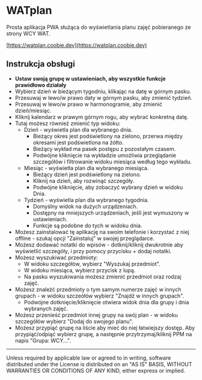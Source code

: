 # WATplan

Prosta aplikacja PWA służąca do wyświetlania planu zajęć pobieranego ze strony WCY WAT.

[https://watplan.coobie.dev](https://watplan.coobie.dev)

## Instrukcja obsługi

- **Ustaw swoją grupę w ustawieniach, aby wszystkie funkcje prawidłowo działały**
- Wybierz dzień w bieżącym tygodniu, klikając na datę w górnym pasku.
- Przesuwaj w lewo/w prawo daty w górnym pasku, aby zmienić tydzień.
- Przesuwaj w lewo/w prawo w harmonogramie, aby zmienić dzień/miesiąc.
- Kliknij kalendarz w prawym górnym rogu, aby wybrać konkretną datę.
- Tutaj możesz również zmienić typ widoku:
  - Dzień - wyświetla plan dla wybranego dnia.
    - Bieżący okres jest podświetlony na zielono, przerwa między okresami jest podświetlona na żółto.
    - Bieżący wykład ma pasek postępu z pozostałym czasem.
    - Podwójne kliknięcie na wykładzie umożliwia przeglądanie szczegółów i filtrowanie widoku miesiąca według tego wykładu.
  - Miesiąc - wyświetla plan dla wybranego miesiąca.
    - Bieżący dzień jest podświetlony na zielono.
    - Kliknij na dzień, aby rozwinąć szczegóły.
    - Podwójne kliknięcie, aby zobaczyć wybrany dzień w widoku Dnia.
  - Tydzień - wyświetla plan dla wybranego tygodnia.
    - Domyślny widok na dużych urządzeniach.
    - Dostępny na mniejszych urządzeniach, jeśli jest wymuszony w ustawieniach.
    - Funkcje są podobne do tych w widoku dnia.
- Możesz zainstalować tę aplikację na swoim telefonie i korzystać z niej offline - szukaj opcji "Zainstaluj" w swojej przeglądarce.
- Możesz dodawać notatki do wpisów - dotknij/kliknij dwukrotnie aby wyświetlić szczegóły, i przy pomocy przycisku + dodaj notatki.
- Możesz wyszukiwać przedmioty:
  - W widoku szczegółów, wybierz "Wyszukaj przedmiot".
  - W widoku miesiąca, wybierz przycisk z lupą.
  - Na pasku wyszukiwania możesz zmienić przedmiot oraz rodzaj zajęć.
- Możesz znaleźć przedmioty o tym samym numerze zajęć w innych grupach - w widoku szczeółów wybierz "Znajdź w innych grupach".
  - Podwójne dotknięcie/kliknięcie otwiera widok dnia dla grupy i dnia wybranych zajęć.
- Możesz przenieść przedmiot innej grupy na swój plan - w widoku szczegółów wybierz "Dodaj do swojego planu".
- Możesz przypiąć grupę na liście aby mieć do niej łatwiejszy dostęp. Aby przypiąć/odpiąć wybierz grupę, a następnie przytrzymaj/kliknij PPM na napis "Grupa: WCY...".

---

Unless required by applicable law or agreed to in writing, software distributed under the License is distributed on an "AS IS" BASIS, WITHOUT WARRANTIES OR CONDITIONS OF ANY KIND, either express or implied.
